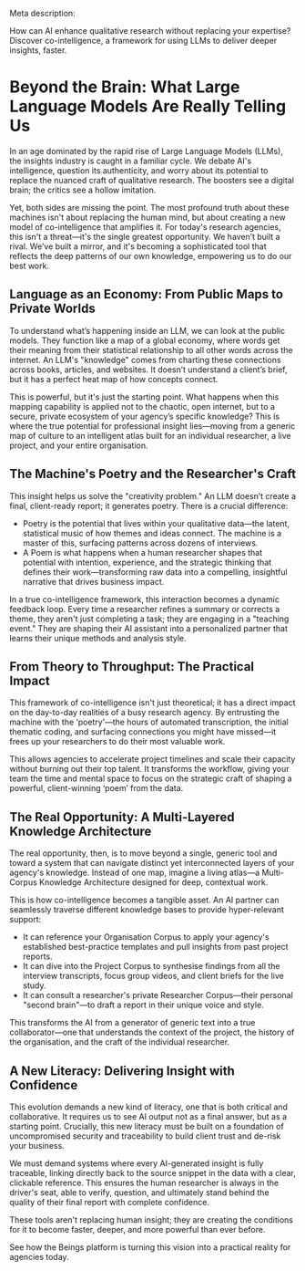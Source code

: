 Meta description:

How can AI enhance qualitative research without replacing your expertise? Discover co\-intelligence, a framework for using LLMs to deliver deeper insights, faster\.

# <a id="_plgis1ebi3xw"></a>Beyond the Brain: What Large Language Models Are Really Telling Us

In an age dominated by the rapid rise of Large Language Models \(LLMs\), the insights industry is caught in a familiar cycle\. We debate AI's intelligence, question its authenticity, and worry about its potential to replace the nuanced craft of qualitative research\. The boosters see a digital brain; the critics see a hollow imitation\.

Yet, both sides are missing the point\. The most profound truth about these machines isn't about replacing the human mind, but about creating a new model of co\-intelligence that amplifies it\. For today's research agencies, this isn't a threat—it's the single greatest opportunity\. We haven’t built a rival\. We’ve built a mirror, and it's becoming a sophisticated tool that reflects the deep patterns of our own knowledge, empowering us to do our best work\.

## <a id="_jvral6rd4ufg"></a>Language as an Economy: From Public Maps to Private Worlds

To understand what’s happening inside an LLM, we can look at the public models\. They function like a map of a global economy, where words get their meaning from their statistical relationship to all other words across the internet\. An LLM's "knowledge" comes from charting these connections across books, articles, and websites\. It doesn’t understand a client’s brief, but it has a perfect heat map of how concepts connect\.

This is powerful, but it's just the starting point\. What happens when this mapping capability is applied not to the chaotic, open internet, but to a secure, private ecosystem of your agency’s specific knowledge? This is where the true potential for professional insight lies—moving from a generic map of culture to an intelligent atlas built for an individual researcher, a live project, and your entire organisation\.

## <a id="_gp0rawoxq3or"></a>The Machine's Poetry and the Researcher's Craft

This insight helps us solve the "creativity problem\." An LLM doesn’t create a final, client\-ready report; it generates poetry\. There is a crucial difference:

- Poetry is the potential that lives within your qualitative data—the latent, statistical music of how themes and ideas connect\. The machine is a master of this, surfacing patterns across dozens of interviews\.
- A Poem is what happens when a human researcher shapes that potential with intention, experience, and the strategic thinking that defines their work—transforming raw data into a compelling, insightful narrative that drives business impact\.

In a true co\-intelligence framework, this interaction becomes a dynamic feedback loop\. Every time a researcher refines a summary or corrects a theme, they aren't just completing a task; they are engaging in a "teaching event\." They are shaping their AI assistant into a personalized partner that learns their unique methods and analysis style\.

## <a id="_s6i4ojg0ykvn"></a>From Theory to Throughput: The Practical Impact

This framework of co\-intelligence isn't just theoretical; it has a direct impact on the day\-to\-day realities of a busy research agency\. By entrusting the machine with the ‘poetry’—the hours of automated transcription, the initial thematic coding, and surfacing connections you might have missed—it frees up your researchers to do their most valuable work\.

This allows agencies to accelerate project timelines and scale their capacity without burning out their top talent\. It transforms the workflow, giving your team the time and mental space to focus on the strategic craft of shaping a powerful, client\-winning ‘poem’ from the data\.

## <a id="_6mwwppgtt3y4"></a>The Real Opportunity: A Multi\-Layered Knowledge Architecture

The real opportunity, then, is to move beyond a single, generic tool and toward a system that can navigate distinct yet interconnected layers of your agency's knowledge\. Instead of one map, imagine a living atlas—a Multi\-Corpus Knowledge Architecture designed for deep, contextual work\.

This is how co\-intelligence becomes a tangible asset\. An AI partner can seamlessly traverse different knowledge bases to provide hyper\-relevant support:

- It can reference your Organisation Corpus to apply your agency's established best\-practice templates and pull insights from past project reports\.
- It can dive into the Project Corpus to synthesise findings from all the interview transcripts, focus group videos, and client briefs for the live study\.
- It can consult a researcher's private Researcher Corpus—their personal "second brain"—to draft a report in their unique voice and style\.

This transforms the AI from a generator of generic text into a true collaborator—one that understands the context of the project, the history of the organisation, and the craft of the individual researcher\.

## <a id="_t5x4j7pu35y9"></a>A New Literacy: Delivering Insight with Confidence

This evolution demands a new kind of literacy, one that is both critical and collaborative\. It requires us to see AI output not as a final answer, but as a starting point\. Crucially, this new literacy must be built on a foundation of uncompromised security and traceability to build client trust and de\-risk your business\.

We must demand systems where every AI\-generated insight is fully traceable, linking directly back to the source snippet in the data with a clear, clickable reference\. This ensures the human researcher is always in the driver's seat, able to verify, question, and ultimately stand behind the quality of their final report with complete confidence\.

These tools aren't replacing human insight; they are creating the conditions for it to become faster, deeper, and more powerful than ever before\.

See how the Beings platform is turning this vision into a practical reality for agencies today\.

